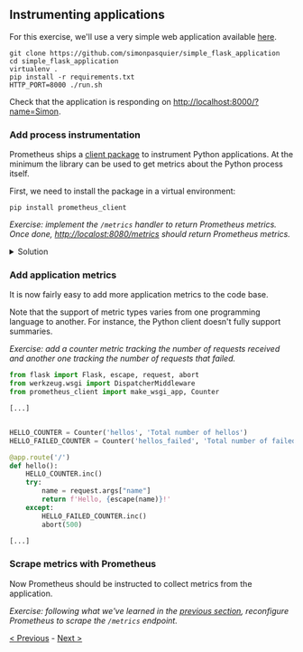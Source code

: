 ## Instrumenting applications

For this exercise, we'll use a very simple web application available [here](https://github.com/simonpasquier/simple_flask_application).

```
git clone https://github.com/simonpasquier/simple_flask_application
cd simple_flask_application
virtualenv .
pip install -r requirements.txt
HTTP_PORT=8000 ./run.sh
```

Check that the application is responding on <http://localhost:8000/?name=Simon>.

### Add process instrumentation

Prometheus ships a [client
package](https://github.com/prometheus/client_python) to instrument Python
applications. At the minimum the library can be used to get metrics about the Python
process itself.

First, we need to install the package in a virtual environment:

```
pip install prometheus_client
```

*Exercise: implement the `/metrics` handler to return Prometheus metrics.
Once done, <http://localost:8080/metrics> should return Prometheus metrics.*

<details>
  <summary>Solution</summary>

Check the [client_python documentation](https://github.com/prometheus/client_python/#flask) for Flask applications.

```python
from flask import Flask, escape, request, abort
from werkzeug.wsgi import DispatcherMiddleware
from prometheus_client import make_wsgi_app

[...]

app_dispatch = DispatcherMiddleware(app, {
    '/metrics': make_wsgi_app()
})
```
</details>


### Add application metrics

It is now fairly easy to add more application metrics to the code base.

Note that the support of metric types varies from one programming language to another. For
instance, the Python client doesn't fully support summaries.

*Exercise: add a counter metric tracking the number of requests received and another one tracking the number of requests that failed.*

```python
from flask import Flask, escape, request, abort
from werkzeug.wsgi import DispatcherMiddleware
from prometheus_client import make_wsgi_app, Counter

[...]


HELLO_COUNTER = Counter('hellos', 'Total number of hellos')
HELLO_FAILED_COUNTER = Counter('hellos_failed', 'Total number of failed hellos')

@app.route('/')
def hello():
    HELLO_COUNTER.inc()
    try:
        name = request.args["name"]
        return f'Hello, {escape(name)}!'
    except:
        HELLO_FAILED_COUNTER.inc()
        abort(500)

[...]
```

### Scrape metrics with Prometheus

Now Prometheus should be instructed to collect metrics from the application.

*Exercise: following what we've learned in the [previous section](ServiceDiscovery.md), reconfigure Prometheus to scrape the `/metrics` endpoint.*

[< Previous](ServiceDiscovery.md) - [Next >](HighAvailability.md)
